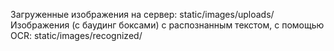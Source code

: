 Загруженные изображения на сервер: static/images/uploads/
Изображения (с баудинг боксами) с распознанным текстом, с помощью OCR: static/images/recognized/ 